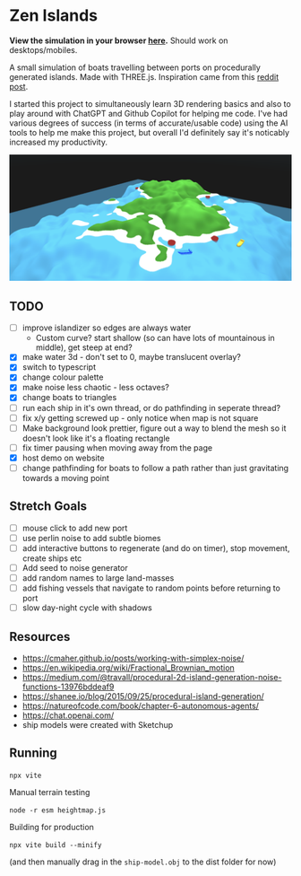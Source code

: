 # Zen Islands

**View the simulation in your browser [here](https://bsecker.github.io/zen-islands/).** Should work on desktops/mobiles.

A small simulation of boats travelling between ports on procedurally generated islands. Made with THREE.js. Inspiration came from this [reddit post](https://old.reddit.com/r/dataisbeautiful/comments/pti39a/7_days_of_ship_traffic_in_the_hawaiian_islands_oc/).

I started this project to simultaneously learn 3D rendering basics and also to play around with ChatGPT and Github Copilot for helping me code. I've had various degrees of success (in terms of accurate/usable code) using the AI tools to help me make this project, but overall I'd definitely say it's noticably increased my productivity.

![](img/covernew.png)

## TODO

- [ ] improve islandizer so edges are always water
  - Custom curve? start shallow (so can have lots of mountainous in middle), get steep at end?
- [x] make water 3d - don't set to 0, maybe translucent overlay?
- [x] switch to typescript
- [x] change colour palette
- [x] make noise less chaotic - less octaves?
- [x] change boats to triangles
- [ ] run each ship in it's own thread, or do pathfinding in seperate thread?
- [ ] fix x/y getting screwed up - only notice when map is not square
- [ ] Make background look prettier, figure out a way to blend the mesh so it doesn't look like it's a floating rectangle
- [ ] fix timer pausing when moving away from the page
- [x] host demo on website
- [ ] change pathfinding for boats to follow a path rather than just gravitating towards a moving point

## Stretch Goals

- [ ] mouse click to add new port
- [ ] use perlin noise to add subtle biomes
- [ ] add interactive buttons to regenerate (and do on timer), stop movement, create ships etc
- [ ] Add seed to noise generator
- [ ] add random names to large land-masses
- [ ] add fishing vessels that navigate to random points before returning to port
- [ ] slow day-night cycle with shadows

## Resources

- https://cmaher.github.io/posts/working-with-simplex-noise/
- https://en.wikipedia.org/wiki/Fractional_Brownian_motion
- https://medium.com/@travall/procedural-2d-island-generation-noise-functions-13976bddeaf9
- https://shanee.io/blog/2015/09/25/procedural-island-generation/
- https://natureofcode.com/book/chapter-6-autonomous-agents/
- https://chat.openai.com/
- ship models were created with Sketchup


## Running

`npx vite`

Manual terrain testing

`node -r esm heightmap.js`

Building for production

`npx vite build --minify`

(and then manually drag in the `ship-model.obj` to the dist folder for now)